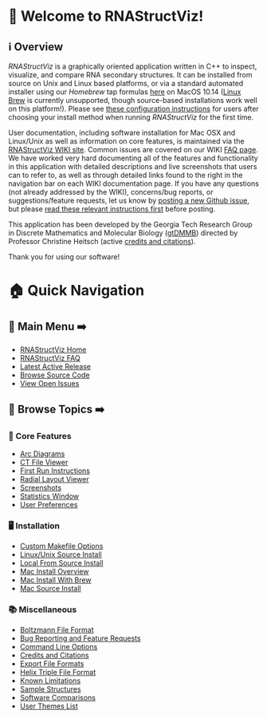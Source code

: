 # 🧬 Welcome to RNAStructViz!

## ℹ️ Overview

*RNAStructViz* is a graphically oriented application written in C++ to inspect, visualize, and compare RNA secondary structures. It can be installed from source on Unix and Linux based platforms, or via a standard automated installer using our *Homebrew* tap formulas [here](https://github.com/gtDMMB/homebrew-core/tree/master/Formula) on MacOS 10.14 ([Linux Brew](https://docs.brew.sh/Homebrew-on-Linux) is currently unsupported, though source-based installations work well on this platform!). Please see [these configuration instructions](https://github.com/gtDMMB/RNAStructViz/wiki/FirstRunInstructions) for users after choosing your install method when running *RNAStructViz* for the first time. 

User documentation, including software installation for Mac OSX and Linux/Unix as well as information on core features, is maintained via the [RNAStructViz WIKI site](https://github.com/gtDMMB/RNAStructViz/wiki). Common issues are covered on our WIKI [FAQ page](https://github.com/gtDMMB/RNAStructViz/wiki/FAQ). We have worked very hard documenting all of the features and functionality in this application with detailed descriptions and live screenshots that users can to refer to, as well as through detailed links found to the right in the navigation bar on each WIKI documentation page. If you have any questions (not already addressed by the WIKI), concerns/bug reports, or suggestions/feature requests, let us know by [posting a new Github issue](https://github.com/gtDMMB/RNAStructViz/issues), but please [read these relevant instructions first](https://github.com/gtDMMB/RNAStructViz/wiki/BugReportingAndErrors) before posting. 

This application has been developed by the Georgia Tech Research Group in Discrete Mathematics and Molecular Biology ([gtDMMB](https://github.com/gtDMMB)) directed by Professor Christine Heitsch (active [credits and citations](https://github.com/gtDMMB/RNAStructViz/wiki/CreditsAndCitations)).

Thank you for using our software!

# 🏠 Quick Navigation

## 💬 Main Menu ➡️

* [RNAStructViz Home](https://github.com/gtDMMB/RNAStructViz/wiki)
* [RNAStructViz FAQ](https://github.com/gtDMMB/RNAStructViz/wiki/FAQ)
* [Latest Active Release](https://github.com/gtDMMB/RNAStructViz/releases/latest)
* [Browse Source Code](https://github.com/gtDMMB/RNAStructViz)
* [View Open Issues](https://github.com/gtDMMB/RNAStructViz/issues)

## 💬 Browse Topics ➡️

### 📑 Core Features

* [Arc Diagrams](https://github.com/gtDMMB/RNAStructViz/wiki/ArcDiagrams)
* [CT File Viewer](https://github.com/gtDMMB/RNAStructViz/wiki/CTFileViewer)
* [First Run Instructions](https://github.com/gtDMMB/RNAStructViz/wiki/FirstRunInstructions)
* [Radial Layout Viewer](https://github.com/gtDMMB/RNAStructViz/wiki/RadialLayoutViewer)
* [Screenshots](https://github.com/gtDMMB/RNAStructViz/wiki/Screenshots)
* [Statistics Window](https://github.com/gtDMMB/RNAStructViz/wiki/StatsWindow)
* [User Preferences](https://github.com/gtDMMB/RNAStructViz/wiki/UserThemesAndPreferences)

### 🖥️ Installation

* [Custom Makefile Options](https://github.com/gtDMMB/RNAStructViz/wiki/MakefileCustomOptions)
* [Linux/Unix Source Install](https://github.com/gtDMMB/RNAStructViz/wiki/LinuxUnixInstallFromSource)
* [Local From Source Install](https://github.com/gtDMMB/RNAStructViz/wiki/LocalSourceInstallNoSudo)
* [Mac Install Overview](https://github.com/gtDMMB/RNAStructViz/wiki/MaxOSXInstall)
* [Mac Install With Brew](https://github.com/gtDMMB/RNAStructViz/wiki/MaxOSXInstallBrew)
* [Mac Source Install](https://github.com/gtDMMB/RNAStructViz/wiki/MaxOSXInstallFromSource)

### 📚 Miscellaneous

* [Boltzmann File Format](https://github.com/gtDMMB/RNAStructViz/wiki/BoltzmannFileFormat)
* [Bug Reporting and Feature Requests](https://github.com/gtDMMB/RNAStructViz/wiki/BugReportingAndErrors)
* [Command Line Options](https://github.com/gtDMMB/RNAStructViz/wiki/CommandLineOptions)
* [Credits and Citations](https://github.com/gtDMMB/RNAStructViz/wiki/CreditsAndCitations)
* [Export File Formats](https://github.com/gtDMMB/RNAStructViz/wiki/FileExportFormats)
* [Helix Triple File Format](https://github.com/gtDMMB/RNAStructViz/wiki/HelixTripleFileFormat)
* [Known Limitations](https://github.com/gtDMMB/RNAStructViz/wiki/KnownLimitations)
* [Sample Structures](https://github.com/gtDMMB/RNAStructViz/wiki/FirstRunInstructions#copy-sample-structures-to-your-home-directory-manually-with-a-terminal)
* [Software Comparisons](https://github.com/gtDMMB/RNAStructViz/wiki/SoftwareComparisions)
* [User Themes List](https://github.com/gtDMMB/RNAStructViz/wiki/Themes)
